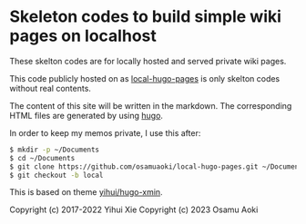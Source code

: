 # Skeleton codes to build simple wiki pages on localhost

These skelton codes are for locally hosted and served private wiki pages.

This code publicly hosted on as
[local-hugo-pages](https://github.com/osamuaoki/local-hugo-pages)
is only skelton codes without real contents.

The content of this site will be written in the markdown.  The corresponding
HTML files are generated by using [hugo](https://gohugo.io/documentation/).

In order to keep my memos private, I use this after:

```sh
$ mkdir -p ~/Documents
$ cd ~/Documents
$ git clone https://github.com/osamuaoki/local-hugo-pages.git ~/Documents/notes/
$ git checkout -b local
```

This is based on theme [yihui/hugo-xmin](https://github.com/yihui/hugo-xmin).

Copyright (c) 2017-2022 Yihui Xie
Copyright (c) 2023      Osamu Aoki



